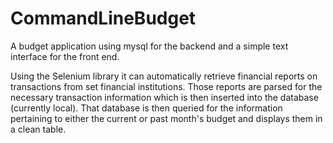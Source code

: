 # CommandLineBudget
A budget application using mysql for the backend and a simple text interface for the front end. 

Using the Selenium library it can automatically retrieve financial reports on transactions from set financial institutions. Those reports are parsed for the necessary transaction information which is then inserted into the database (currently local). That database is then queried for the information pertaining to either the current or past month's budget and displays them in a clean table.
